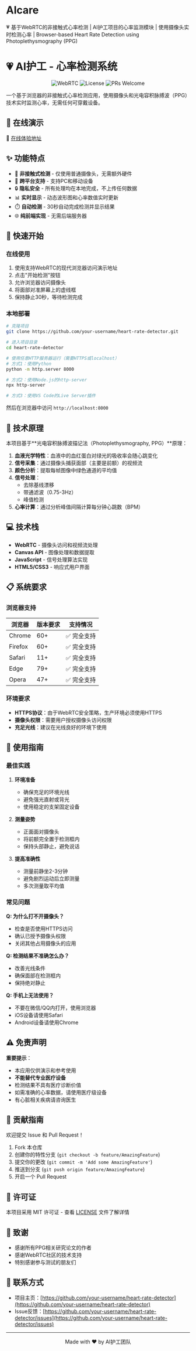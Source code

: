 # AIcare
💗 基于WebRTC的非接触式心率检测 | AI护工项目的心率监测模块 | 使用摄像头实时检测心率 | Browser-based Heart Rate Detection using Photoplethysmography (PPG)
# 💗 AI护工 - 心率检测系统

<p align="center">
  <img src="https://img.shields.io/badge/WebRTC-Enabled-brightgreen" alt="WebRTC">
  <img src="https://img.shields.io/badge/License-MIT-blue.svg" alt="License">
  <img src="https://img.shields.io/badge/PRs-Welcome-brightgreen.svg" alt="PRs Welcome">
</p>

一个基于浏览器的非接触式心率检测应用，使用摄像头和光电容积脉搏波（PPG）技术实时监测心率，无需任何可穿戴设备。

## 🌟 在线演示

🔗 [在线体验地址](https://ARplus.github.io/AIcare/)

## ✨ 功能特点

- 🎥 **非接触式检测** - 仅使用普通摄像头，无需额外硬件
- 📱 **跨平台支持** - 支持PC和移动设备
- 🔒 **隐私安全** - 所有处理均在本地完成，不上传任何数据
- 📊 **实时显示** - 动态波形图和心率数值实时更新
- ⏱️ **自动检测** - 30秒自动完成检测并显示结果
- 🌐 **纯前端实现** - 无需后端服务器

## 🚀 快速开始

### 在线使用

1. 使用支持WebRTC的现代浏览器访问演示地址
2. 点击"开始检测"按钮
3. 允许浏览器访问摄像头
4. 将面部对准屏幕上的虚线框
5. 保持静止30秒，等待检测完成

### 本地部署

```bash
# 克隆项目
git clone https://github.com/your-username/heart-rate-detector.git

# 进入项目目录
cd heart-rate-detector

# 使用任意HTTP服务器运行（需要HTTPS或localhost）
# 方式1：使用Python
python -m http.server 8000

# 方式2：使用Node.js的http-server
npx http-server

# 方式3：使用VS Code的Live Server插件
```

然后在浏览器中访问 `http://localhost:8000`

## 🔬 技术原理

本项目基于**光电容积脉搏波描记法（Photoplethysmography, PPG）**原理：

1. **血液光学特性**：血液中的血红蛋白对绿光的吸收率会随心跳变化
2. **信号采集**：通过摄像头捕获面部（主要是前额）的视频流
3. **颜色分析**：提取每帧图像中绿色通道的平均值
4. **信号处理**：
   - 去除基线漂移
   - 带通滤波（0.75-3Hz）
   - 峰值检测
5. **心率计算**：通过分析峰值间隔计算每分钟心跳数（BPM）

## 💻 技术栈

- **WebRTC** - 摄像头访问和视频流处理
- **Canvas API** - 图像处理和数据提取
- **JavaScript** - 信号处理算法实现
- **HTML5/CSS3** - 响应式用户界面

## 📋 系统要求

### 浏览器支持

| 浏览器 | 版本要求 | 支持情况 |
|--------|---------|----------|
| Chrome | 60+ | ✅ 完全支持 |
| Firefox | 60+ | ✅ 完全支持 |
| Safari | 11+ | ✅ 完全支持 |
| Edge | 79+ | ✅ 完全支持 |
| Opera | 47+ | ✅ 完全支持 |

### 环境要求

- **HTTPS协议**：由于WebRTC安全策略，生产环境必须使用HTTPS
- **摄像头权限**：需要用户授权摄像头访问权限
- **充足光线**：建议在光线良好的环境下使用

## 📖 使用指南

### 最佳实践

1. **环境准备**
   - 确保充足的环境光线
   - 避免强光直射或背光
   - 使用稳定的支架固定设备

2. **测量姿势**
   - 正面面对摄像头
   - 将前额完全置于检测框内
   - 保持头部静止，避免说话

3. **提高准确性**
   - 测量前静坐2-3分钟
   - 避免剧烈运动后立即测量
   - 多次测量取平均值

### 常见问题

**Q: 为什么打不开摄像头？**
- 检查是否使用HTTPS访问
- 确认已授予摄像头权限
- 关闭其他占用摄像头的应用

**Q: 检测结果不准确怎么办？**
- 改善光线条件
- 确保面部在检测框内
- 保持绝对静止

**Q: 手机上无法使用？**
- 不要在微信/QQ内打开，使用浏览器
- iOS设备请使用Safari
- Android设备请使用Chrome

## ⚠️ 免责声明

**重要提示**：
- 本应用仅供演示和参考使用
- **不能替代专业医疗设备**
- 检测结果不具有医疗诊断价值
- 如需准确的心率数据，请使用医疗级设备
- 有心脏相关疾病请咨询医生

## 🤝 贡献指南

欢迎提交 Issue 和 Pull Request！

1. Fork 本仓库
2. 创建你的特性分支 (`git checkout -b feature/AmazingFeature`)
3. 提交你的更改 (`git commit -m 'Add some AmazingFeature'`)
4. 推送到分支 (`git push origin feature/AmazingFeature`)
5. 开启一个 Pull Request

## 📝 许可证

本项目采用 MIT 许可证 - 查看 [LICENSE](LICENSE) 文件了解详情

## 🙏 致谢

- 感谢所有PPG相关研究论文的作者
- 感谢WebRTC社区的技术支持
- 特别感谢参与测试的朋友们

## 📧 联系方式

- 项目主页：[https://github.com/your-username/heart-rate-detector](https://github.com/your-username/heart-rate-detector)
- Issue反馈：[https://github.com/your-username/heart-rate-detector/issues](https://github.com/your-username/heart-rate-detector/issues)

---

<p align="center">
  Made with ❤️ by AI护工团队
</p>

